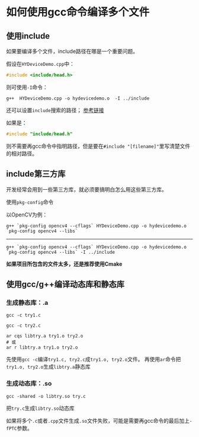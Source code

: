 # 如何使用gcc命令编译多个文件

## 使用include

如果要编译多个文件，include路径在哪是一个重要问题。

假设在```HYDeviceDemo.cpp```中：
```cpp
#include <include/head.h>
```

则可使用```-I```命令：

```
g++  HYDeviceDemo.cpp -o hydevicedemo.o  -I ../include
```

还可以设置```include```搜索的路径；
[参考链接][参考链接]

[参考链接]:https://blog.csdn.net/quicmous/article/details/106790319

如果是：
```cpp
#include "include/head.h"
```

则不需要再gcc命令中指明路径，但是要在```#include "[filename]"```里写清楚文件的相对路径。

## include第三方库

开发经常会用到一些第三方库，就必须要搞明白怎么用这些第三方库。

使用```pkg-config```命令

以OpenCV为例：

```
g++ `pkg-config opencv4 --cflags` HYDeviceDemo.cpp -o hydevicedemo.o `pkg-config opencv4 --libs`
```

----

```
g++ `pkg-config opencv4 --cflags` HYDeviceDemo.cpp -o hydevicedemo.o `pkg-config opencv4 --libs` -I ../include
```

**如果项目所包含的文件太多，还是推荐使用Cmake**

## 使用gcc/g++编译动态库和静态库

### 生成静态库：.a

```
gcc -c try1.c
 
gcc -c try2.c
 
ar cqs libtry.a try1.o try2.o
# 或
ar r libtry.a try1.o try2.o
```

先使用```gcc -c```编译```try1.c, try2.c```成```try1.o, try2.o```文件。
再使用```ar```命令把```try1.o, try2.o```生成```libtry.a```静态库

### 生成动态库：.so

```
gcc -shared -o libtry.so try.c
```

把```try.c```生成```libtry.so```动态库

如果将多个```.c```或者```.cpp```文件生成```.so```文件失败，可能是需要再gcc命令的最后加上```-fPTC```参数。
